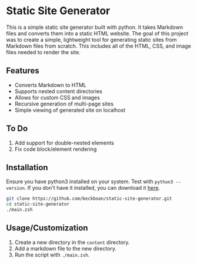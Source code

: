 # Static Site Generator

This is a simple static site generator built with python. It takes Markdown files and converts them into a static HTML website. The goal of this project was to create a simple, lightweight tool for generating static sites from Markdown files from scratch. This includes all of the HTML, CSS, and image files needed to render the site.

## Features

- Converts Markdown to HTML
- Supports nested content directories
- Allows for custom CSS and images
- Recursive generation of multi-page sites
- Simple viewing of generated site on localhost

## To Do
1. Add support for double-nested elements
2. Fix code block/element rendering

## Installation

Ensure you have python3 installed on your system. Test with `python3 --version`. If you don't have it installed, you can download it [here](https://www.python.org/downloads/).

```bash
git clone https://github.com/beckboan/static-site-generator.git
cd static-site-generator
./main.zsh
```

## Usage/Customization
1. Create a new directory in the `content` directory.
2. Add a markdown file to the new directory.
3. Run the script with `./main.zsh`.


